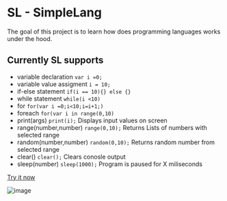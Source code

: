 # SL - SimpleLang

The goal of this project is to learn how does programming languages works under the hood.
## Currently SL supports
 - variable declaration `var i =0;`
 - variable value assigment  `i = 10;`
 - if-else statement  `if(i == 10){} else {}`
 - while statement `while(i <10)`
 - for  `for(var i =0;i<10;i=i+1;)`
 - foreach `for(var i in range(0,10)`
 - print(args) `print(i);` Displays input values on screen
 - range(number,number)  `range(0,10);` Returns Lists of numbers with selected range
 - random(number,number) `random(0,10);` Returns random number from selected range
 - clear() `clear();` Clears conosle output
 - sleep(number) `sleep(1000);` Program is paused for X miliseconds

[Try it now](https://github.com/jwdeveloper/SimpleLanguage/releases/download/1.0.0/SimpleLangGui.exe)

![image](https://user-images.githubusercontent.com/79764581/229307865-e7d81187-0072-4453-9443-105a92e9f498.png)

